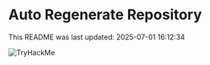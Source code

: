 # Auto Regenerate Repository

This README was last updated: 2025-07-01 16:12:34

 ![TryHackMe](https://tryhackme.com/badge/533634)